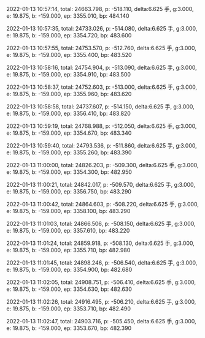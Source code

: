 2022-01-13 10:57:14, total: 24663.798, p: -518.110, delta:6.625 手, g:3.000, e: 19.875, b: -159.000, ep: 3355.010, bp: 484.140

2022-01-13 10:57:35, total: 24733.026, p: -514.080, delta:6.625 手, g:3.000, e: 19.875, b: -159.000, ep: 3354.720, bp: 483.600

2022-01-13 10:57:55, total: 24753.570, p: -512.760, delta:6.625 手, g:3.000, e: 19.875, b: -159.000, ep: 3355.400, bp: 483.520

2022-01-13 10:58:16, total: 24754.904, p: -513.090, delta:6.625 手, g:3.000, e: 19.875, b: -159.000, ep: 3354.910, bp: 483.500

2022-01-13 10:58:37, total: 24752.603, p: -513.000, delta:6.625 手, g:3.000, e: 19.875, b: -159.000, ep: 3355.960, bp: 483.620

2022-01-13 10:58:58, total: 24737.607, p: -514.150, delta:6.625 手, g:3.000, e: 19.875, b: -159.000, ep: 3356.410, bp: 483.820

2022-01-13 10:59:19, total: 24768.988, p: -512.050, delta:6.625 手, g:3.000, e: 19.875, b: -159.000, ep: 3354.670, bp: 483.340

2022-01-13 10:59:40, total: 24793.536, p: -511.860, delta:6.625 手, g:3.000, e: 19.875, b: -159.000, ep: 3355.260, bp: 483.390

2022-01-13 11:00:00, total: 24826.203, p: -509.300, delta:6.625 手, g:3.000, e: 19.875, b: -159.000, ep: 3354.300, bp: 482.950

2022-01-13 11:00:21, total: 24842.017, p: -509.570, delta:6.625 手, g:3.000, e: 19.875, b: -159.000, ep: 3356.750, bp: 483.290

2022-01-13 11:00:42, total: 24864.603, p: -508.220, delta:6.625 手, g:3.000, e: 19.875, b: -159.000, ep: 3358.100, bp: 483.290

2022-01-13 11:01:03, total: 24866.506, p: -508.150, delta:6.625 手, g:3.000, e: 19.875, b: -159.000, ep: 3357.610, bp: 483.220

2022-01-13 11:01:24, total: 24859.918, p: -508.130, delta:6.625 手, g:3.000, e: 19.875, b: -159.000, ep: 3355.710, bp: 482.980

2022-01-13 11:01:45, total: 24898.246, p: -506.540, delta:6.625 手, g:3.000, e: 19.875, b: -159.000, ep: 3354.900, bp: 482.680

2022-01-13 11:02:05, total: 24908.751, p: -506.410, delta:6.625 手, g:3.000, e: 19.875, b: -159.000, ep: 3354.630, bp: 482.630

2022-01-13 11:02:26, total: 24916.495, p: -506.210, delta:6.625 手, g:3.000, e: 19.875, b: -159.000, ep: 3353.710, bp: 482.490

2022-01-13 11:02:47, total: 24903.716, p: -505.450, delta:6.625 手, g:3.000, e: 19.875, b: -159.000, ep: 3353.670, bp: 482.390
